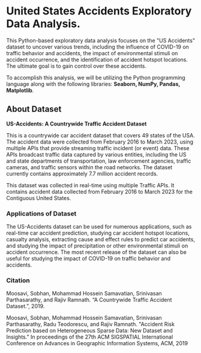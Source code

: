 # United States Accidents Exploratory Data Analysis.

This Python-based exploratory data analysis focuses on the "US Accidents" dataset to uncover various trends, including the influence of COVID-19 on traffic behavior and accidents, the impact of environmental stimuli on accident occurrence, and the identification of accident hotspot locations. The ultimate goal is to gain control over these accidents.

To accomplish this analysis, we will be utilizing the Python programming language along with the following libraries: **Seaborn, NumPy, Pandas, Matplotlib**.

## About Dataset
**US-Accidents: A Countrywide Traffic Accident Dataset**

This is a countrywide car accident dataset that covers 49 states of the USA. The accident data were collected from February 2016 to March 2023, using multiple APIs that provide streaming traffic incident (or event) data. These APIs broadcast traffic data captured by various entities, including the US and state departments of transportation, law enforcement agencies, traffic cameras, and traffic sensors within the road networks. The dataset currently contains approximately 7.7 million accident records.

This dataset was collected in real-time using multiple Traffic APIs. It contains accident data collected from February 2016 to March 2023 for the Contiguous United States.

### Applications of Dataset

The US-Accidents dataset can be used for numerous applications, such as real-time car accident prediction, studying car accident hotspot locations, casualty analysis, extracting cause and effect rules to predict car accidents, and studying the impact of precipitation or other environmental stimuli on accident occurrence. The most recent release of the dataset can also be useful for studying the impact of COVID-19 on traffic behavior and accidents.

### Citation

Moosavi, Sobhan, Mohammad Hossein Samavatian, Srinivasan Parthasarathy, and Rajiv Ramnath. “A Countrywide Traffic Accident Dataset.”, 2019.

Moosavi, Sobhan, Mohammad Hossein Samavatian, Srinivasan Parthasarathy, Radu Teodorescu, and Rajiv Ramnath. "Accident Risk Prediction based on Heterogeneous Sparse Data: New Dataset and Insights." In proceedings of the 27th ACM SIGSPATIAL International Conference on Advances in Geographic Information Systems, ACM, 2019
